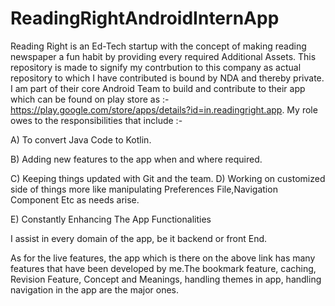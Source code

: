 # ReadingRightAndroidInternApp

Reading Right is an Ed-Tech startup with the concept of making reading newspaper a fun habit by providing every required Additional Assets. This repository is made to signify my contrbution to this company as actual repository to which I have contributed is bound by NDA and thereby private. I am part of their core Android Team to build and contribute to their app which can be found on play store as :- https://play.google.com/store/apps/details?id=in.readingright.app. My role owes to the responsibilities that include :-


A) To convert Java Code to Kotlin.

B) Adding new features to the app when and where required.

C) Keeping things updated with Git and the team.
D) Working on customized side of things more like manipulating Preferences File,Navigation Component Etc as needs arise.

E) Constantly Enhancing The App Functionalities

I assist in every domain of the app, be it backend or front End.


As for the live features, the app which is there on the above link has many features that have been developed by me.The bookmark feature, caching, Revision Feature, Concept and Meanings, handling themes in app, handling navigation in the app are the major ones.
